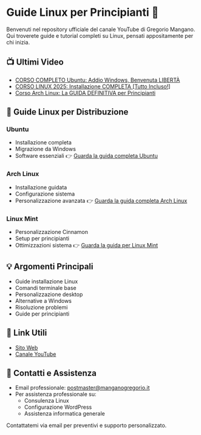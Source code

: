 # Guide Linux per Principianti 🐧

Benvenuti nel repository ufficiale del canale YouTube di Gregorio Mangano.
Qui troverete guide e tutorial completi su Linux, pensati appositamente per chi inizia.

## 📺 Ultimi Video
- [CORSO COMPLETO Ubuntu: Addio Windows, Benvenuta LIBERTÀ](https://www.youtube.com/watch?v=rOBTE4MJN_Y)
- [CORSO LINUX 2025: Installazione COMPLETA [Tutto Incluso!]](https://www.youtube.com/watch?v=3qDqFOcWCyo)
- [Corso Arch Linux: La GUIDA DEFINITIVA per Principianti](https://www.youtube.com/watch?v=h8vBPnr8zPI)

## 🎯 Guide Linux per Distribuzione
### Ubuntu
- Installazione completa
- Migrazione da Windows
- Software essenziali
👉 [Guarda la guida completa Ubuntu](https://www.youtube.com/watch?v=rOBTE4MJN_Y)

### Arch Linux
- Installazione guidata
- Configurazione sistema
- Personalizzazione avanzata
👉 [Guarda la guida completa Arch Linux](https://www.youtube.com/watch?v=h8vBPnr8zPI)

### Linux Mint
- Personalizzazione Cinnamon
- Setup per principianti
- Ottimizzazioni sistema
👉 [Guarda la guida per Linux Mint](https://www.youtube.com/watch?v=kr4JfVJNSBA)

## 💡 Argomenti Principali
- Guide installazione Linux
- Comandi terminale base
- Personalizzazione desktop
- Alternative a Windows
- Risoluzione problemi
- Guide per principianti

## 🔗 Link Utili
- [Sito Web](https://manganogregorio.it)
- [Canale YouTube](https://www.youtube.com/@GregorioMangano)

## 📝 Contatti e Assistenza
- Email professionale: postmaster@manganogregorio.it
- Per assistenza professionale su:
  - Consulenza Linux
  - Configurazione WordPress
  - Assistenza informatica generale
  
Contattatemi via email per preventivi e supporto personalizzato.


